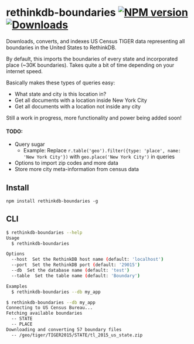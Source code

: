 # rethinkdb-boundaries [![NPM version][npm-image]][npm-url] [![Downloads][downloads-image]][npm-url]

Downloads, converts, and indexes US Census TIGER data representing all boundaries in the United States to RethinkDB.

By default, this imports the boundaries of every state and incorporated place (~30K boundaries). Takes quite a bit of time depending on your internet speed.

Basically makes these types of queries easy:

- What state and city is this location in?
- Get all documents with a location inside New York City
- Get all documents with a location not inside any city


Still a work in progress, more functionality and power being added soon!

#### TODO:

- Query sugar
  - Example: Replace `r.table('geo').filter({type: 'place', name: 'New York City'})` with `geo.place('New York City')` in queries
- Options to import zip codes and more data
- Store more city meta-information from census data

## Install

```
npm install rethinkdb-boundaries -g
```

## CLI

```sh
$ rethinkdb-boundaries --help
Usage
  $ rethinkdb-boundaries

Options
  --host  Set the RethinkDB host name (default: 'localhost')
  --port  Set the RethinkDB port (default: '29015')
  --db  Set the database name (default: 'test')
  --table  Set the table name (default: 'Boundary')

Examples
  $ rethinkdb-boundaries --db my_app

$ rethinkdb-boundaries --db my_app
Connecting to US Census Bureau...
Fetching available boundaries
  -- STATE
  -- PLACE
Downloading and converting 57 boundary files
  -- /geo/tiger/TIGER2015/STATE/tl_2015_us_state.zip
```

[downloads-image]: http://img.shields.io/npm/dm/rethinkdb-boundaries.svg
[npm-url]: https://npmjs.org/package/rethinkdb-boundaries
[npm-image]: http://img.shields.io/npm/v/rethinkdb-boundaries.svg

